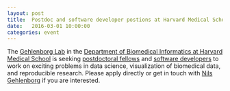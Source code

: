 ```yaml
---
layout: post
title:  Postdoc and software developer postions at Harvard Medical School
date:   2016-03-01 10:00:00
categories: event
---
```

The [Gehlenborg Lab](http://gehlenborglab.org) in the [Department of Biomedical Informatics at Harvard Medical School](http://dbmi.hms.harvard.edu) is seeking [postdoctoral fellows](https://dbmi.hms.harvard.edu/careers/postdoctoral-fellows/gehlenborg-lab) and [software developers](https://dbmi.hms.harvard.edu/careers/software-engineers/visualization-software-developer) to work on exciting problems in data science, visualization of biomedical data, and reproducible research. Please apply directly or get in touch with [Nils Gehlenborg](mailto:nils@hms.harvard.edu) if you are interested.